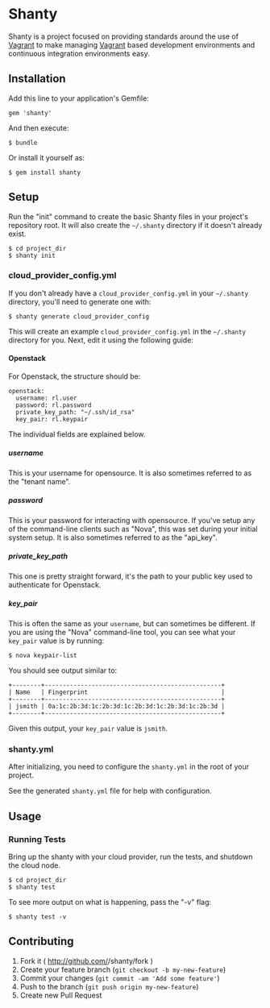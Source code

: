 # Shanty

Shanty is a project focused on providing standards around the use of
[Vagrant](http://www.vagrantup.com/) to make managing
[Vagrant](http://www.vagrantup.com/) based development environments and
continuous integration environments easy.

## Installation

Add this line to your application's Gemfile:

    gem 'shanty'

And then execute:

    $ bundle

Or install it yourself as:

    $ gem install shanty

## Setup

Run the "init" command to create the basic Shanty files in your project's
repository root. It will also create the `~/.shanty` directory if it doesn't
already exist.

    $ cd project_dir
    $ shanty init

### cloud_provider_config.yml

If you don't already have a `cloud_provider_config.yml` in your `~/.shanty`
directory, you'll need to generate one with:

    $ shanty generate cloud_provider_config

This will create an example `cloud_provider_config.yml` in the `~/.shanty`
directory for you. Next, edit it using the following guide:

#### Openstack

For Openstack, the structure should be:

    openstack:
      username: rl.user
      password: rl.password
      private_key_path: "~/.ssh/id_rsa"
      key_pair: rl.keypair

The individual fields are explained below.

##### username

This is your username for opensource. It is also sometimes referred to as the
"tenant name".

##### password

This is your password for interacting with opensource. If you've setup any of
the command-line clients such as "Nova", this was set during your initial
system setup. It is also sometimes referred to as the "api_key".

##### private_key_path

This one is pretty straight forward, it's the path to your public key used to
authenticate for Openstack.

##### key_pair

This is often the same as your `username`, but can sometimes be different. If
you are using the "Nova" command-line tool, you can see what your `key_pair`
value is by running:

    $ nova keypair-list

You should see output similar to:

    +--------+-------------------------------------------------+
    | Name   | Fingerprint                                     |
    +--------+-------------------------------------------------+
    | jsmith | 0a:1c:2b:3d:1c:2b:3d:1c:2b:3d:1c:2b:3d:1c:2b:3d |
    +--------+-------------------------------------------------+

Given this output, your `key_pair` value is `jsmith`.

### shanty.yml

After initializing, you need to configure the `shanty.yml` in the root of your
project.

See the generated `shanty.yml` file for help with configuration.

## Usage

### Running Tests

Bring up the shanty with your cloud provider, run the tests, and shutdown the
cloud node.

    $ cd project_dir
    $ shanty test

To see more output on what is happening, pass the "-v" flag:

    $ shanty test -v

## Contributing

1. Fork it ( http://github.com/<my-github-username>/shanty/fork )
2. Create your feature branch (`git checkout -b my-new-feature`)
3. Commit your changes (`git commit -am 'Add some feature'`)
4. Push to the branch (`git push origin my-new-feature`)
5. Create new Pull Request
